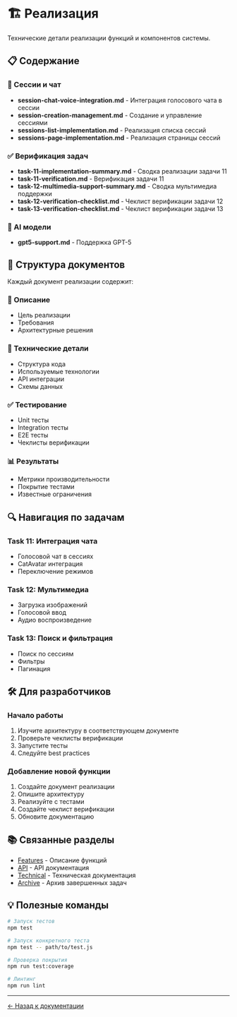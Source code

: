 # 🏗️ Реализация

Технические детали реализации функций и компонентов системы.

## 📋 Содержание

### 💬 Сессии и чат
- **session-chat-voice-integration.md** - Интеграция голосового чата в сессии
- **session-creation-management.md** - Создание и управление сессиями
- **sessions-list-implementation.md** - Реализация списка сессий
- **sessions-page-implementation.md** - Реализация страницы сессий

### ✅ Верификация задач
- **task-11-implementation-summary.md** - Сводка реализации задачи 11
- **task-11-verification.md** - Верификация задачи 11
- **task-12-multimedia-support-summary.md** - Сводка мультимедиа поддержки
- **task-12-verification-checklist.md** - Чеклист верификации задачи 12
- **task-13-verification-checklist.md** - Чеклист верификации задачи 13

### 🤖 AI модели
- **gpt5-support.md** - Поддержка GPT-5

## 🎯 Структура документов

Каждый документ реализации содержит:

### 📝 Описание
- Цель реализации
- Требования
- Архитектурные решения

### 🔧 Технические детали
- Структура кода
- Используемые технологии
- API интеграции
- Схемы данных

### ✅ Тестирование
- Unit тесты
- Integration тесты
- E2E тесты
- Чеклисты верификации

### 📊 Результаты
- Метрики производительности
- Покрытие тестами
- Известные ограничения

## 🔍 Навигация по задачам

### Task 11: Интеграция чата
- Голосовой чат в сессиях
- CatAvatar интеграция
- Переключение режимов

### Task 12: Мультимедиа
- Загрузка изображений
- Голосовой ввод
- Аудио воспроизведение

### Task 13: Поиск и фильтрация
- Поиск по сессиям
- Фильтры
- Пагинация

## 🛠️ Для разработчиков

### Начало работы
1. Изучите архитектуру в соответствующем документе
2. Проверьте чеклисты верификации
3. Запустите тесты
4. Следуйте best practices

### Добавление новой функции
1. Создайте документ реализации
2. Опишите архитектуру
3. Реализуйте с тестами
4. Создайте чеклист верификации
5. Обновите документацию

## 📚 Связанные разделы

- [Features](../features/) - Описание функций
- [API](../api/) - API документация
- [Technical](../technical/) - Техническая документация
- [Archive](../archive/) - Архив завершенных задач

## 💡 Полезные команды

```bash
# Запуск тестов
npm test

# Запуск конкретного теста
npm test -- path/to/test.js

# Проверка покрытия
npm run test:coverage

# Линтинг
npm run lint
```

---

[← Назад к документации](../README.md)
